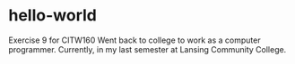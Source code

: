 # hello-world
Exercise 9 for CITW160
Went back to college to work as a computer programmer. Currently, in my last semester at Lansing Community College.
